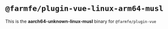 # `@farmfe/plugin-vue-linux-arm64-musl`

This is the **aarch64-unknown-linux-musl** binary for `@farmfe/plugin-vue`
